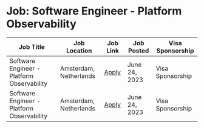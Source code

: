 # Job: Software Engineer - Platform Observability

| Job Title | Job Location | Job Link | Job Posted | Visa Sponsorship |
| --- | --- | --- | --- | --- |
| Software Engineer - Platform Observability | Amsterdam, Netherlands | [Apply](https://boards.greenhouse.io/adyen/jobs/5044061) | June 24, 2023 | Visa Sponsorship |
| Software Engineer - Platform Observability | Amsterdam, Netherlands | [Apply](https://boards.greenhouse.io/adyen/jobs/5044061) | June 24, 2023 | Visa Sponsorship |
